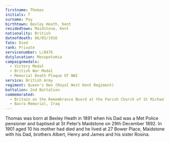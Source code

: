 ```yaml
---
firstname: Thomas
initials: T
surname: Pay
birthtown: Bexley Heath, Kent
residedtown: Maidstone, Kent
nationality: British
dateofdeath: 06/05/1916
fate: Died
rank: Private
servicenumber: L/8476
dutylocation: Mesopotamia
campaignmedals:
  - Victory Medal
  - British War Medal
  - Memorial Death Plaque Of WWI
service: British Army
regiment: Queen's Own (Royal West Kent Regiment)
battalion: 2nd Battalion 
commemorated:
  - Britain on the Remembrance Board at the Parish Church of St Michael & All Angels, Maidstone
  - Basra Memorial, Iraq
---
```

Thomas was born at Bexley Heath in 1891 when his Dad was a Met Police pensioner and baptised at St Peter’s Maidstone on 29th December 1892. In 1901 aged 10 his mother had died and he lived at 27 Bower Place, Maidstone with his Dad, brothers Albert, Henry and James and his sister Rosina. 


